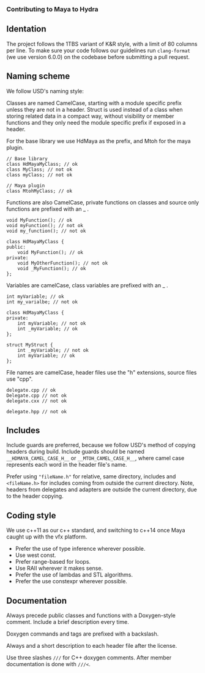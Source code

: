 ### Contributing to Maya to Hydra

## Identation

The project follows the 1TBS variant of K&R style, with a limit of 80 columns per line. To make sure your code follows our guidelines run `clang-format` (we use version 6.0.0) on the codebase before submitting a pull request.

## Naming scheme

We follow USD's naming style:

Classes are named CamelCase, starting with a module specific prefix unless they are not in a header. Struct is used instead of a class when storing related data in a compact way, without visibility or member functions and they only need the module specific prefix if exposed in a header.

For the base library we use HdMaya as the prefix, and Mtoh for the maya plugin.

```
// Base library
class HdMayaMyClass; // ok
class MyClass; // not ok
class myClass; // not ok

// Maya plugin
class MtohMyClass; // ok
```

Functions are also CamelCase, private functions on classes and source only functions are prefixed with an _ .

```
void MyFunction(); // ok
void myFunction(); // not ok
void my_function(); // not ok

class HdMayaMyClass {
public:
    void MyFunction(); // ok
private:
    void MyOtherFunction(); // not ok
    void _MyFunction(); // ok
};

```

Variables are camelCase, class variables are prefixed with an _ .

```
int myVariable; // ok
int my_varialbe; // not ok

class HdMayaMyClass {
private:
    int myVariable; // not ok
    int _myVariable; // ok
};

struct MyStruct {
    int _myVariable; // not ok
    int myVariable; // ok
};
```

File names are camelCase, header files use the "h" extensions, source files use "cpp".

```
delegate.cpp // ok
Delegate.cpp // not ok
delegate.cxx // not ok

delegate.hpp // not ok
```

## Includes

Include guards are preferred, because we follow USD's method of copying headers during build. Include guards should be named `__HDMAYA_CAMEL_CASE_H__` or `__MTOH_CAMEL_CASE_H__`, where camel case represents each word in the header file's name.

Prefer using `"fileName.h"` for relative, same directory, includes and `<fileName.h>` for includes coming from outside the current directory. Note, headers from delegates and adapters are outside the current directory, due to the header copying.

## Coding style

We use c++11 as our c++ standard, and switching to c++14 once Maya caught up with the vfx platform.

- Prefer the use of type inference wherever possible.
- Use west const.
- Prefer range-based for loops.
- Use RAII wherever it makes sense.
- Prefer the use of lambdas and STL algorithms.
- Prefer the use constexpr wherever possible.

## Documentation

Always precede public classes and functions with a Doxygen-style comment. Include a
brief description every time.

Doxygen commands and tags are prefixed with a backslash.

Always and a short description to each header file after the license.

Use three slashes `///` for C++ doxygen comments. After member documentation
is done with `///<`.
